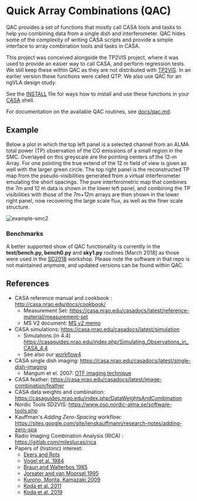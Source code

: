 # Quick Array Combinations (QAC)

QAC provides a set of functions that mostly call CASA tools and tasks
to help you combining data from a single dish and interferometer.
QAC hides some of the complexity of writing CASA scripts and
provide a simple interface to array combination tools and tasks in
CASA.

This project was conceived alongside the TP2VIS project, where it was
used to provide an easier way to call CASA, and perform regression
tests. We still keep these within QAC as they are not distributed with
[TP2VIS](https://github.com/tp2vis/distribute). In an earlier version
these functions were called QTP.  We also use QAC for an ngVLA design
study.

See the
[INSTALL](INSTALL.md)
file for ways how to install and use these functions in your
[CASA](https://casa.nrao.edu/casa_obtaining.shtml)
shell. 

For documentation on the available QAC routines, see [docs/qac.md](docs/qac.md).

## Example

Below a plot in which the top left panel is a selected channel from an
ALMA total power (TP) observation of the CO emissions of a small
region in the SMC. Overlayed on this greyscale are the pointing
centers of the 12-m Array. For one pointing the true extend of the 12
m field of view is given as well with the larger green circle.  The
top right panel is the reconstructed TP map from the
pseudo-visibilities generated from a virtual interferometer emulating
the short spacings. The pure interferometric map that combines the 7m
and 12 m data is shown in the lower left panel, and combining the TP
visibilities with those of the 7m+12m arrays are then shown in the
lower right panel, now recovering the large scale flux, as well as the
finer scale structure.

![example-smc2](figures/example-smc2.png)


### Benchmarks

A better supported show of QAC functionality is currently in the **test/bench.py, bench0.py** and **sky1.py** routines [March 2018] as those were used in the
[SD2018](https://github.com/teuben/sd2018) workshop. Please note the software in that repo is not maintained anymore, and updated versions can be found
within QAC.


## References

* CASA reference manual and cookbook : http://casa.nrao.edu/docs/cookbook/
   * Measurement Set: https://casa.nrao.edu/casadocs/latest/reference-material/measurement-set
   * MS V2 document: [MS v2 memo](https://casa.nrao.edu/casadocs/latest/reference-material/229-1.ps/@@download/file/229.ps)
* CASA simulations: https://casa.nrao.edu/casadocs/latest/simulation
  * Simulations (in 4.4) https://casaguides.nrao.edu/index.php/Simulating_Observations_in_CASA_4.4
  * See also our [workflow4](workflow4.md)
* CASA single dish imaging:  https://casa.nrao.edu/casadocs/latest/single-dish-imaging
  * Mangum et el. 2007:  [OTF imaging technique](https://www.aanda.org/articles/aa/pdf/2007/41/aa7811-07.pdf)
* CASA feather: https://casa.nrao.edu/casadocs/latest/image-combination/feather
* CASA data weights and combination:  https://casaguides.nrao.edu/index.php/DataWeightsAndCombination
* Nordic Tools SD2VIS: https://www.oso.nordic-alma.se/software-tools.php
* Kauffman's *Adding Zero-Spacing* workflow: https://sites.google.com/site/jenskauffmann/research-notes/adding-zero-spa
* Radio Imaging Combination Analysis (RICA) : https://gitlab.com/mileslucas/rica
* Papers of (historic) interest:
  * [Ekers and Rots](https://ui.adsabs.harvard.edu/abs/1979ASSL...76...61E)
  * [Vogel et al. 1984](https://ui.adsabs.harvard.edu/abs/1984ApJ...283..655V)
  * [Braun and Walterbos  1985](https://ui.adsabs.harvard.edu/abs/1985A%26A...143..307B)
  * [Jorsater and van Moorsel 1995](https://ui.adsabs.harvard.edu/abs/1995AJ....110.2037J)
  * [Kurono, Morita, Kamazaki 2009](https://ui.adsabs.harvard.edu/abs/2009PASJ...61..873K)
  * [Koda et al. 2011](https://ui.adsabs.harvard.edu/abs/2011ApJS..193...19K)
  * [Koda et al. 2019](https://ui.adsabs.harvard.edu/abs/2019PASP..131e4505K)
